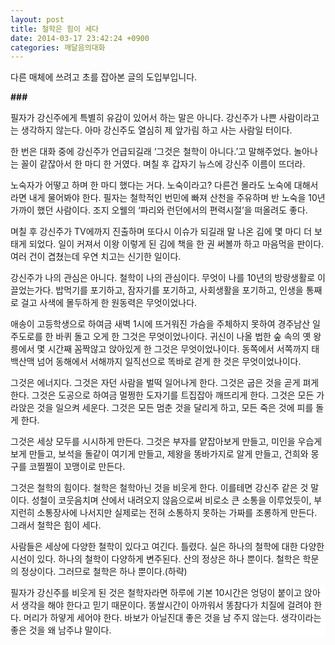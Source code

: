 ```yaml
---
layout: post
title: 철학은 힘이 세다
date: 2014-03-17 23:42:24 +0900
categories: 깨달음의대화
---
```

다른 매체에 쓰려고 초를 잡아본 글의 도입부입니다.

  


  **###**

  


필자가 강신주에게 특별히 유감이 있어서 하는 말은 아니다. 강신주가 나쁜 사람이라고는 생각하지 않는다. 아마 강신주도 열심히 제 앞가림 하고 사는 사람일 터이다. 

  


한 번은 대화 중에 강신주가 언급되길래 ‘그것은 철학이 아니다.’고 말해주었다. 놀아나는 꼴이 같잖아서 한 마디 한 거였다. 며칠 후 갑자기 뉴스에 강신주 이름이 뜨더라. 

  


노숙자가 어떻고 하며 한 마디 했다는 거다. 노숙이라고? 다른건 몰라도 노숙에 대해서라면 내게 물어봐야 한다. 필자는 철학적인 번민에 빠져 산천을 주유하며 반 노숙을 10년 가까이 했던 사람이다. 조지 오웰의 ‘파리와 런던에서의 편력시절’을 떠올려도 좋다. 

  


며칠 후 강신주가 TV에까지 진출하며 또다시 이슈가 되길래 말 나온 김에 몇 마디 더 보태게 되었다. 일이 커져서 이왕 이렇게 된 김에 책을 한 권 써볼까 하고 마음먹을 판이다. 여러 건이 겹쳤는데 우연 치고는 신기한 일이다. 

  


강신주가 나의 관심은 아니다. 철학이 나의 관심이다. 무엇이 나를 10년의 방랑생활로 이끌었는가다. 밥먹기를 포기하고, 잠자기를 포기하고, 사회생활을 포기하고, 인생을 통째로 걸고 사색에 몰두하게 한 원동력은 무엇이었나다. 

  


애송이 고등학생으로 하여금 새벽 1시에 뜨거워진 가슴을 주체하지 못하여 경주남산 일주도로를 한 바퀴 돌고 오게 한 그것은 무엇이었나이다. 귀신이 나올 법한 숲 속의 옛 왕릉에서 몇 시간째 꼼짝않고 앉아있게 한 그것은 무엇이었나이다. 동쪽에서 서쪽까지 태백산맥 넘어 동해에서 서해까지 일직선으로 똑바로 걷게 한 것은 무엇이었나이다.

  


그것은 에너지다. 그것은 자던 사람을 벌떡 일어나게 한다. 그것은 굽은 것을 곧게 펴게 한다. 그것은 도공으로 하여금 멀쩡한 도자기를 트집잡아 깨뜨리게 한다. 그것은 모든 가라앉은 것을 일으켜 세운다. 그것은 모든 멈춘 것을 달리게 하고, 모든 죽은 것에 피를 돌게 한다. 

  


그것은 세상 모두를 시시하게 만든다. 그것은 부자를 얕잡아보게 만들고, 미인을 우습게 보게 만들고, 보석을 돌같이 여기게 만들고, 제왕을 똥바가지로 알게 만들고, 건희와 몽구를 코찔찔이 꼬맹이로 만든다. 

  


그것은 철학의 힘이다. 철학은 철학아닌 것을 비웃게 한다. 이를테면 강신주 같은 것 말이다. 성철이 코웃음치며 산에서 내려오지 않음으로써 비로소 큰 소통을 이루었듯이, 부지런히 소통장사에 나서지만 실제로는 전혀 소통하지 못하는 가짜를 조롱하게 만든다. 그래서 철학은 힘이 세다. 

  


사람들은 세상에 다양한 철학이 있다고 여긴다. 틀렸다. 실은 하나의 철학에 대한 다양한 시선이 있다. 하나의 철학이 다양하게 변주된다. 산의 정상은 하나 뿐이다. 철학은 학문의 정상이다. 그러므로 철학은 하나 뿐이다.(하략)

  


<p class="0" style="background:#ffffff;mso-pagination:none;text-autospace:none;mso-padding-alt:0pt 0pt 0pt 0pt;">
  필자가 강신주를 비웃게 된 것은 철학자라면 하루에 기본 10시간은 엉덩이 붙이고 앉아서 생각을 해야 한다고 믿기 때문이다. 똥쌀시간이 아까워서 똥참다가 치질에 걸려야 한다. 머리가 하얗게 세어야 한다. 바보가 아닐진대 좋은 것을 남 주지 않는다. 생각이라는 좋은 것을 왜 남주냐 말이다. <br />
  
  <p>
  </p>